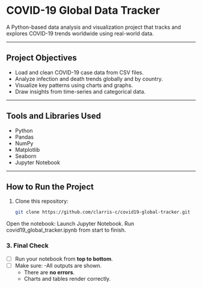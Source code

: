 #  COVID-19 Global Data Tracker

A Python-based data analysis and visualization project that tracks and explores COVID-19 trends worldwide using real-world data.

---

##  Project Objectives

- Load and clean COVID-19 case data from CSV files.
- Analyze infection and death trends globally and by country.
- Visualize key patterns using charts and graphs.
- Draw insights from time-series and categorical data.

---

##  Tools and Libraries Used

- Python
- Pandas
- NumPy
- Matplotlib
- Seaborn
- Jupyter Notebook

---

##  How to Run the Project

1. Clone this repository:
   ```bash
   git clone https://github.com/clarris-c/covid19-global-tracker.git
Open the notebook:
Launch Jupyter Notebook.
Run covid19_global_tracker.ipynb from start to finish.
### 3. Final Check
- [ ] Run your notebook from **top to bottom**.
- [ ] Make sure:
  -All outputs are shown.
  - There are **no errors**.
  - Charts and tables render correctly.


